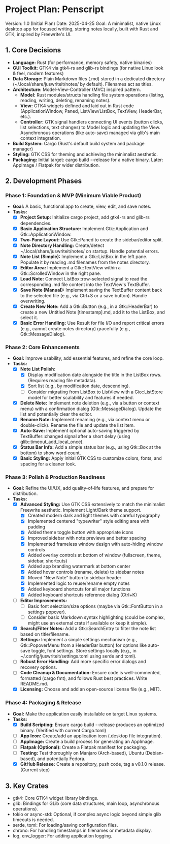 # **Project Plan: Penscript**

Version: 1.0 (Initial Plan)
Date: 2025-04-25
Goal: A minimalist, native Linux desktop app for focused writing, storing notes locally, built with Rust and GTK, inspired by Freewrite's UI.

## **1\. Core Decisions**

* **Language:** Rust (for performance, memory safety, native binaries)
* **GUI Toolkit:** GTK4 via gtk4-rs and glib-rs bindings (for native Linux look & feel, modern features)
* **Data Storage:** Plain Markdown files (.md) stored in a dedicated directory (\~/.local/share/juswriteit/notes/ by default). Filenames act as titles.
* **Architecture:** Model-View-Controller (MVC) inspired pattern.
  * **Model:** Rust modules/structs handling file system operations (listing, reading, writing, deleting, renaming notes).
  * **View:** GTK4 widgets defined and laid out in Rust code (ApplicationWindow, Paned, ListView/ListBox, TextView, HeaderBar, etc.).
  * **Controller:** GTK signal handlers connecting UI events (button clicks, list selections, text changes) to Model logic and updating the View. Asynchronous operations (like auto-save) managed via glib's main context integration.
* **Build System:** Cargo (Rust's default build system and package manager)
* **Styling:** GTK CSS for theming and achieving the minimalist aesthetic.
* **Packaging:** Initial target: cargo build \--release for a native binary. Later: AppImage / Flatpak for wider distribution.

## **2\. Development Phases**

### **Phase 1: Foundation & MVP (Minimum Viable Product)**

* **Goal:** A basic, functional app to create, view, edit, and save notes.
* **Tasks:**
  - [x] **Project Setup:** Initialize cargo project, add gtk4-rs and glib-rs dependencies.
  - [x] **Basic Application Structure:** Implement Gtk::Application and Gtk::ApplicationWindow.
  - [x] **Two-Pane Layout:** Use Gtk::Paned to create the sidebar/editor split.
  - [x] **Note Directory Handling:** Create/detect \~/.local/share/juswriteit/notes/ on startup. Handle potential errors.
  - [x] **Note List (Simple):** Implement a Gtk::ListBox in the left pane. Populate it by reading .md filenames from the notes directory.
  - [x] **Editor Area:** Implement a Gtk::TextView within a Gtk::ScrolledWindow in the right pane.
  - [x] **Load Note:** Connect ListBox::row-selected signal to read the corresponding .md file content into the TextView's TextBuffer.
  - [x] **Save Note (Manual):** Implement saving the TextBuffer content back to the selected file (e.g., via Ctrl+S or a save button). Handle overwriting.
  - [x] **Create New Note:** Add a Gtk::Button (e.g., in a Gtk::HeaderBar) to create a new Untitled Note \[timestamp\].md, add it to the ListBox, and select it.
  - [x] **Basic Error Handling:** Use Result for file I/O and report critical errors (e.g., cannot create notes directory) gracefully (e.g., Gtk::MessageDialog).

### **Phase 2: Core Enhancements**

* **Goal:** Improve usability, add essential features, and refine the core loop.
* **Tasks:**
  - [x] **Note List Polish:**
     * [x] Display modification date alongside the title in the ListBox rows. (Requires reading file metadata).
     * [x] Sort list (e.g., by modification date, descending).
     * [ ] Consider migrating from ListBox to ListView with a Gio::ListStore model for better scalability and features if needed.
  - [x] **Delete Note:** Implement note deletion (e.g., via a button or context menu) with a confirmation dialog (Gtk::MessageDialog). Update the list and potentially clear the editor.
  - [x] **Rename Note:** Implement renaming (e.g., via context menu or double-click). Rename the file and update the list item.
  - [x] **Auto-Save:** Implement optional auto-saving triggered by TextBuffer::changed signal after a short delay (using glib::timeout\_add\_local\_once).
  - [x] **Status Bar Info:** Add a simple status bar (e.g., using Gtk::Box at the bottom) to show word count.
  - [x] **Basic Styling:** Apply initial GTK CSS to customize colors, fonts, and spacing for a cleaner look.

### **Phase 3: Polish & Production Readiness**

* **Goal:** Refine the UI/UX, add quality-of-life features, and prepare for distribution.
* **Tasks:**
  - [x] **Advanced Styling:** Use GTK CSS extensively to match the minimalist Freewrite aesthetic. Implement Light/Dark theme support.
     * [x] Created modern dark and light themes with careful typography
     * [x] Implemented centered "typewriter" style editing area with padding
     * [x] Added theme toggle button with appropriate icons
     * [x] Improved sidebar with note previews and better spacing
     * [x] Implemented frameless window design with auto-hiding window controls
     * [x] Added overlay controls at bottom of window (fullscreen, theme, sidebar, shortcuts)
     * [x] Added app branding watermark at bottom center
     * [x] Added hover controls (rename, delete) to sidebar notes
     * [x] Moved "New Note" button to sidebar header
     * [x] Implemented logic to reuse/rename empty notes
     * [x] Added keyboard shortcuts for all major functions
     * [x] Added keyboard shortcuts reference dialog (Ctrl+K)
  - [ ] **Editor Improvements:**
     * [ ] Basic font selection/size options (maybe via Gtk::FontButton in a settings popover).
     * [ ] Consider basic Markdown syntax highlighting (could be complex, might use an external crate if available or keep it simple).
  - [x] **Search/Filter Notes:** Add a Gtk::SearchEntry to filter the note list based on title/filename.
  - [ ] **Settings:** Implement a simple settings mechanism (e.g., Gtk::PopoverMenu from a HeaderBar button) for options like auto-save toggle, font settings. Store settings locally (e.g., in \~/.config/juswriteit/settings.toml using serde and toml).
  - [ ] **Robust Error Handling:** Add more specific error dialogs and recovery options.
  - [ ] **Code Cleanup & Documentation:** Ensure code is well-commented, formatted (cargo fmt), and follows Rust best practices. Write README.md.
  - [x] **Licensing:** Choose and add an open-source license file (e.g., MIT).

### **Phase 4: Packaging & Release**

* **Goal:** Make the application easily installable on target Linux systems.
* **Tasks:**
  - [x] **Build Scripting:** Ensure cargo build \--release produces an optimized binary. (Verified with current Cargo.toml)
  - [ ] **App Icon:** Create/add an application icon (.desktop file integration).
  - [ ] **AppImage:** Create a build process for generating an AppImage.
  - [ ] **Flatpak (Optional):** Create a Flatpak manifest for packaging.
  - [ ] **Testing:** Test thoroughly on Manjaro (Arch-based), Ubuntu (Debian-based), and potentially Fedora.
  - [x] **GitHub Release:** Create a repository, push code, tag a v0.1.0 release. (Current step)

## **3\. Key Crates**

* gtk4: Core GTK4 widget library bindings.
* glib: Bindings for GLib (core data structures, main loop, asynchronous operations).
* tokio or async-std: Optional, if complex async logic beyond simple glib timeouts is needed.
* serde, toml: For loading/saving configuration files.
* chrono: For handling timestamps in filenames or metadata display.
* log, env\_logger: For adding application logging.